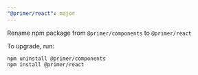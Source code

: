```yaml
---
"@primer/react": major
---
```


Rename npm package from `@primer/components` to `@primer/react`

To upgrade, run:

```shell
npm uninstall @primer/components
npm install @primer/react
```
